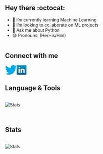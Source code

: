## Hey there :octocat:

<!--
**Atharv-777/Atharv-777** is a ✨ _special_ ✨ repository because its `README.md` (this file) appears on your GitHub profile.

Here are some ideas to get you started:
- 🔭 I’m currently working on ...
- 🤔 I’m looking for help with ...
- 📫 How to reach me: atharvbidwe11@gmail.com
- ⚡ Fun fact: ...-->

- 🌱 I’m currently learning Machine Learning
- 👯 I’m looking to collaborate on ML projects
- 💬 Ask me about Python
- 😄 Pronouns: (He/His/Him)
<br><br>

## Connect with me
<img align="left" alt="Stats" href="https://twitter.com/AtharvBidwe" src="icons/twitter.png" />
<img align="left" alt="Stats" href="https://www.linkedin.com/in/atharv-bidwe-2996631aa/" src="icons/linkedin.png" />

<br><br>
## Language & Tools
<br>
<img align="left" alt="Stats" href="https://twitter.com/AtharvBidwe" src="https://img.shields.io/badge/Twitter-1DA1F2?style=for-the-badge&logo=twitter&logoColor=white" />

<br><br>
## Stats
<br>
<img align="left" alt="Stats" src="https://github-readme-stats.vercel.app/api?username=Atharv-777&&show_icons=true&title_color=ffffff&icon_color=ffffff&text_color=daf7dc&bg_color=000000" />

